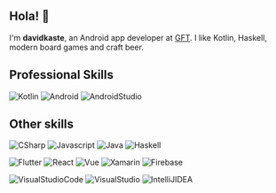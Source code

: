 ## Hola! 👋

I'm **davidkaste**, an Android app developer at [GFT](https://www.gft.com/es/es/index/). I like Kotlin, Haskell, modern board games and craft beer.

## Professional Skills
![Kotlin](https://img.shields.io/badge/Kotlin-0095D5?style=for-the-badge&logo=kotlin&logoColor=white&labelColor=010101)
![Android](https://img.shields.io/badge/Android-32DD8B?style=for-the-badge&logo=android&logoColor=white&labelColor=010101)
![AndroidStudio](https://img.shields.io/badge/Android%20Studio-3DDC84?style=for-the-badge&logo=android-studio&logoColor=white&labelColor=010101)

## Other skills
![CSharp](https://img.shields.io/badge/C%23-239120?style=for-the-badge&logo=c-sharp&logoColor=white&labelColor=010101)
![Javascript](https://img.shields.io/badge/Javascript-F7DF1E?style=for-the-badge&logo=javascript&logoColor=white&labelColor=010101)
![Java](https://img.shields.io/badge/Java-007396?style=for-the-badge&logo=java&logoColor=white&labelColor=010101)
![Haskell](https://img.shields.io/badge/Haskell-5D4F85?style=for-the-badge&logo=haskell&logoColor=white&labelColor=010101)

![Flutter](https://img.shields.io/badge/Flutter-02569B?style=for-the-badge&logo=flutter&logoColor=white&labelColor=010101)
![React](https://img.shields.io/badge/React-61DAFB?style=for-the-badge&logo=react&logoColor=white&labelColor=010101)
![Vue](https://img.shields.io/badge/Vue-4FC08D?style=for-the-badge&logo=vue.js&logoColor=white&labelColor=010101)
![Xamarin](https://img.shields.io/badge/Xamarin-3498DB?style=for-the-badge&logo=xamarin&logoColor=white&labelColor=010101)
![Firebase](https://img.shields.io/badge/Firebase-FFCA28?style=for-the-badge&logo=firebase&logoColor=white&labelColor=010101)

![VisualStudioCode](https://img.shields.io/badge/VS%20Code-007ACC?style=for-the-badge&logo=visual-studio-code&logoColor=white&labelColor=010101)
![VisualStudio](https://img.shields.io/badge/Visual%20Studio-5C2D91?style=for-the-badge&logo=visual-studio&logoColor=white&labelColor=010101)
![IntelliJIDEA](https://img.shields.io/badge/Intellij%20IDEA-000000?style=for-the-badge&logo=intellij-idea&logoColor=white&labelColor=010101)

<!--
**davidkaste/davidkaste** is a ✨ _special_ ✨ repository because its `README.md` (this file) appears on your GitHub profile.

Here are some ideas to get you started:

- 🔭 I’m currently working on ...
- 🌱 I’m currently learning ...
- 👯 I’m looking to collaborate on ...
- 🤔 I’m looking for help with ...
- 💬 Ask me about ...
- 📫 How to reach me: ...
- 😄 Pronouns: ...
- ⚡ Fun fact: ...
-->
